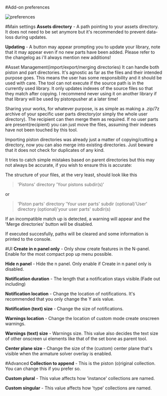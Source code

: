 #Add-on preferences


![preferences](../images/preferences.jpg)  

#Main settings
**Assets directory** - A path pointing to your assets directory. It does not need to be set anymore but it's recommended to prevent data-loss during updates.  

**Updating** - A button may appear prompting you to update your library, note that it may appear even if no new parts have been added. Please refer to the changelog as i'll always mention new additions!  



#Asset Management(import/export/merging directories)
It can handle both piston and part directories. It's agnostic as far as the files and their intended purpose goes. This means the user has some responsibility and it should be used with care. The tool can not execute if the source path is in the currently used library. It only updates indexes of the source files so that they match after copying. I recommend never using it on another library if that library will be used by pistonpusher at a later time!  

Sharing your works, for whatever purpose, is as simple as making a .zip/7z archive of your specific user parts directory(or simply the whole user directory). The recipient can then merge them as required. If no user parts are present(recipient) you can just move the files, assuming their indexes have not been touched by this tool.  

Importing piston directories was already just a matter of copying/cutting a directory, now you can also merge into existing directories. Just beware that it does not check for duplicates of any kind.  

It tries to catch simple mistakes based on parent directories but this may not always be accurate, if you wish to ensure this is accurate:

The structure of your files, at the very least, should look like this  
  
>'Pistons' directory
>	'Your pistons subdir(s)'
  		
or  
  
>'Piston parts' directory
>	'Your user parts' subdir
>	(optional)'User' directory
>	(optional)'your user parts' subdir(s)  
  
If an incompatible match up is detected, a warning will appear and the 'Merge directories' button will be disabled.  

If executed succesfully, paths will be cleared and some information is printed to the console.




#UI
**Create in n panel only** - Only show create features in the N-panel. Enable for the most compact pop up menu possible.

**Hide n panel** - Hide the n panel. Only enable if Create in n panel only is disabled.

**Notification duration** - The length that a notification stays visible.(Fade out including)

**Notification location** - Change the location of notifications. It's recommended that you only change the Y axis value.

**Notification (text) size** - Change the size of notifications.

**Warnings location** - Change the location of custom mode create onscreen warnings.  

**Warnings (text) size** - Warnings size. This value also decides the text size of other onscreen ui elements like that of the set bone as parent tool.  

**Center plane size** - Change the size of the (custom) center plane that's visible when the armature solver overlay is enabled.


#Advanced
**Collection to append** - This is the piston (o)riginal collection. You can change this if you prefer so.  

**Custom plural** - This value affects how 'instance' collections are named.  

**Custom singular** - This value affects how 'type' collections are named.  